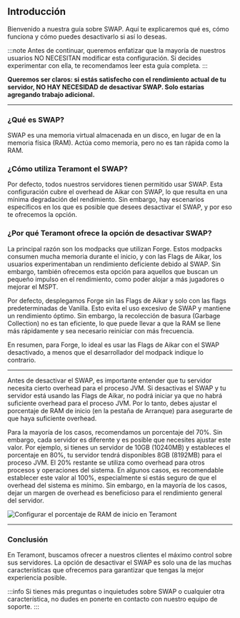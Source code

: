 ## Introducción

Bienvenido a nuestra guía sobre SWAP. Aquí te explicaremos qué es, cómo funciona y cómo puedes desactivarlo si así lo deseas.

:::note
Antes de continuar, queremos enfatizar que la mayoría de nuestros usuarios NO NECESITAN modificar esta configuración. Si decides experimentar con ella, te recomendamos leer esta guía completa.
:::

**Queremos ser claros: si estás satisfecho con el rendimiento actual de tu servidor, NO HAY NECESIDAD de desactivar SWAP. Solo estarías agregando trabajo adicional.**

---

### ¿Qué es SWAP?

SWAP es una memoria virtual almacenada en un disco, en lugar de en la memoria física (RAM). Actúa como memoria, pero no es tan rápida como la RAM.

### ¿Cómo utiliza Teramont el SWAP?

Por defecto, todos nuestros servidores tienen permitido usar SWAP. Esta configuración cubre el overhead de Aikar con SWAP, lo que resulta en una mínima degradación del rendimiento. Sin embargo, hay escenarios específicos en los que es posible que desees desactivar el SWAP, y por eso te ofrecemos la opción.

### ¿Por qué Teramont ofrece la opción de desactivar SWAP?

La principal razón son los modpacks que utilizan Forge. Estos modpacks consumen mucha memoria durante el inicio, y con las Flags de Aikar, los usuarios experimentaban un rendimiento deficiente debido al SWAP. Sin embargo, también ofrecemos esta opción para aquellos que buscan un pequeño impulso en el rendimiento, como poder alojar a más jugadores o mejorar el MSPT.

Por defecto, desplegamos Forge sin las Flags de Aikar y solo con las flags predeterminadas de Vanilla. Esto evita el uso excesivo de SWAP y mantiene un rendimiento óptimo. Sin embargo, la recolección de basura (Garbage Collection) no es tan eficiente, lo que puede llevar a que la RAM se llene más rápidamente y sea necesario reiniciar con más frecuencia.

En resumen, para Forge, lo ideal es usar las Flags de Aikar con el SWAP desactivado, a menos que el desarrollador del modpack indique lo contrario.

---

Antes de desactivar el SWAP, es importante entender que tu servidor necesita cierto overhead para el proceso JVM. Si desactivas el SWAP y tu servidor está usando las Flags de Aikar, no podrá iniciar ya que no habrá suficiente overhead para el proceso JVM. Por lo tanto, debes ajustar el porcentaje de RAM de inicio (en la pestaña de Arranque) para asegurarte de que haya suficiente overhead.

Para la mayoría de los casos, recomendamos un porcentaje del 70%. Sin embargo, cada servidor es diferente y es posible que necesites ajustar este valor. Por ejemplo, si tienes un servidor de 10GB (10240MB) y estableces el porcentaje en 80%, tu servidor tendrá disponibles 8GB (8192MB) para el proceso JVM. El 20% restante se utiliza como overhead para otros procesos y operaciones del sistema. En algunos casos, es recomendable establecer este valor al 100%, especialmente si estás seguro de que el overhead del sistema es mínimo. Sin embargo, en la mayoría de los casos, dejar un margen de overhead es beneficioso para el rendimiento general del servidor.

![Configurar el porcentaje de RAM de inicio en Teramont](https://cdn.teramont.net/u/f9KmXZ.png)

---

### Conclusión

En Teramont, buscamos ofrecer a nuestros clientes el máximo control sobre sus servidores. La opción de desactivar el SWAP es solo una de las muchas características que ofrecemos para garantizar que tengas la mejor experiencia posible.

:::info
Si tienes más preguntas o inquietudes sobre SWAP o cualquier otra característica, no dudes en ponerte en contacto con nuestro equipo de soporte.
:::
